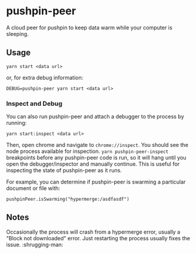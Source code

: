 # pushpin-peer

A cloud peer for pushpin to keep data warm while your computer is sleeping.

## Usage

```
yarn start <data url>
```

or, for extra debug information:

```
DEBUG=pushpin-peer yarn start <data url>
```

### Inspect and Debug

You can also run pushpin-peer and attach a debugger to the process by running:

```
yarn start:inspect <data url>
```

Then, open chrome and navigate to `chrome://inspect`. You should see the node process available for inspection. `yarn pushpin-peer-inspect` breakpoints before any pushpin-peer code is run, so it will hang until you open the debugger/inspector and manually continue. This is useful for inspecting the state of pushpin-peer as it runs.

For example, you can determine if pushpin-peer is swarming a particular document or file with:

```
pushpinPeer.isSwarming("hypermerge:/asdfasdf")
```

## Notes

Occasionally the process will crash from a hypermerge error, usually a "Block not downloaded" error. Just restarting the process usually fixes the issue. :shrugging-man:
